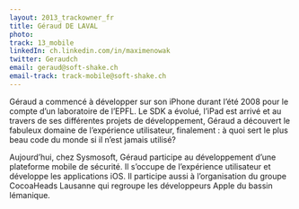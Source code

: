 ```yaml
---
layout: 2013_trackowner_fr
title: Géraud DE LAVAL
photo:
track: 13_mobile
linkedIn: ch.linkedin.com/in/maximenowak
twitter: Geraudch
email: geraud@soft-shake.ch
email-track: track-mobile@soft-shake.ch
---
```


Géraud a commencé à développer sur son iPhone durant l’été 2008 pour le compte d’un laboratoire de l’EPFL. Le SDK a évolué, l’iPad est arrivé et au travers de ses différentes projets de développement, Géraud a découvert le fabuleux domaine de l’expérience utilisateur, finalement : à quoi sert le plus beau code du monde si il n’est jamais utilisé?

Aujourd’hui, chez Sysmosoft, Géraud participe au développement d’une plateforme mobile de sécurité. Il s’occupe de l’expérience utilisateur et développe les applications iOS. Il participe aussi à l’organisation du groupe CocoaHeads Lausanne qui regroupe les développeurs Apple du bassin lémanique.